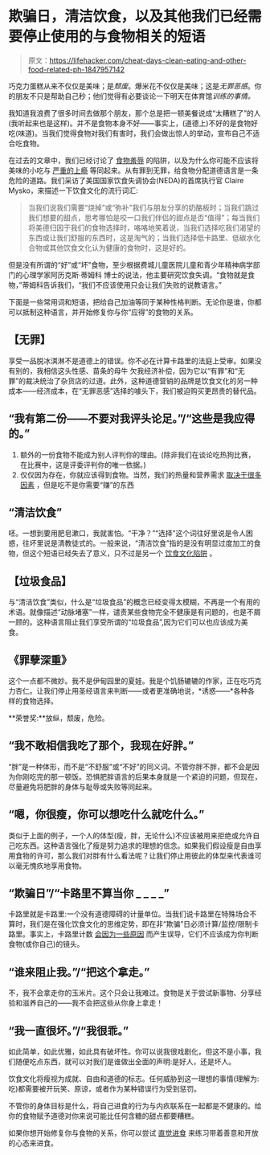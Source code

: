 # 欺骗日，清洁饮食，以及其他我们已经需要停止使用的与食物相关的短语

> 原文：<https://lifehacker.com/cheat-days-clean-eating-and-other-food-related-ph-1847957142>

巧克力蛋糕从来不仅仅是美味；是*颓废*。爆米花不仅仅是美味；这是*无罪恶感*。你的朋友不只是帮助自己秒；他们觉得有必要谈论一下明天在体育馆*训练的事情。* 



我知道我浪费了很多时间去做那个朋友，那个总是把一顿美餐说成“太糟糕了”的人(我听起来也是这样)。并不是食物本身不好——事实上，(道德上)不好的是食物好吃(味道)。当我们觉得食物对我们有害时，我们会做出惊人的举动，宣布自己不适合吃食物。

在过去的文章中，我们已经讨论了 [食物羞辱](https://lifehacker.com/this-thanksgiving-stop-food-shaming-1840052594/amp) 的陷阱，以及为什么你可能不应该将美味的小吃与 [严重的上瘾](https://lifehacker.com/for-the-last-time-stop-calling-food-crack-1838257221) 等同起来。从有罪到无罪，给食物分配道德语言是一条危险的道路。我们采访了美国国家饮食失调协会(NEDA)的首席执行官 Claire Mysko，来描述一下饮食文化的流行词汇:

> 当我们说我们需要“烧掉”或“弥补”我们与朋友分享的奶酪板时；当我们跳过我们想要的甜点，思考哪怕是咬一口我们伴侣的甜点是否“值得”；每当我们将美德归因于我们的食物选择时，咯咯地笑着说，当我们选择吃我们渴望的东西或让我们舒服的东西时，这是淘气的；当我们选择低卡路里、低碳水化合物或其他饮食文化认为健康的食物时，这是好的。

但是没有所谓的“好”或“坏”食物，至少根据费城儿童医院儿童和青少年精神病学部门的心理学家阿历克斯·蒂姆科 博士的说法，他主要研究饮食失调。“食物就是食物，”蒂姆科告诉我们，“我们不应该使用只会让我们失败的说教语言。”

下面是一些常用词和短语，把给自己加油等同于某种性格判断。无论你是谁，你都可以抵制这种语言，并开始修复你与你“应得”的食物的关系。

## **【无罪】**

享受一品脱冰淇淋不是道德上的错误。你不必在计算卡路里的法庭上受审。如果没有别的，我相信这头性感、苗条的母牛 欠我经济补偿，因为它以“有罪”和“无罪”的裁决统治了杂货店的过道。此外，这种道德营销的品牌是饮食文化的另一种成本——经济成本，在“无罪恶感”选择的噱头下，我们被迫购买更昂贵的替代品。

## “我有第二份——不要对我评头论足。”/“这些是我应得的。”

1.  额外的一份食物不能成为别人评判你的理由。(除非我们在谈论吃热狗比赛，在比赛中，这是评委评判你的唯一依据。)
2.  仅仅因为存在，你就应该得到食物。当然，我们的热量和营养需求 [取决于很多因素](https://lifehacker.com/how-to-lose-weight-without-buying-into-any-more-diet-bu-1847818364) ，但是吃不是你需要“赚”的东西

## **“清洁饮食”**

呸。一想到要用肥皂漱口，我就害怕。“干净？”“选择”这个词往好里说是令人困惑，往坏里说是清教徒式的。一般来说，“清洁饮食”指的是没有明显过度加工的食物，但这个短语已经失去了意义，只不过是另一个 [饮食文化陷阱](https://lifehacker.com/eating-clean-won-t-solve-any-of-your-problems-1797873037) 。

## **【垃圾食品】**

与“清洁饮食”类似，什么是“垃圾食品”的概念已经变得太模糊，不再是一个有用的术语。就像描述“动脉堵塞”一样，谴责某些食物完全不健康是有问题的，也是不屑一顾的。这种语言阻止我们享受所谓的“垃圾食品”,因为它们可以也应该成为美食。

## **《罪孽深重》**

这个一点都不微妙。我不是伊甸园里的夏娃。我是个饥肠辘辘的作家，正在吃巧克力杏仁。让我们停止用圣经语言来判断——或者更准确地说，*诱惑——*各种各样的食物选择。

**荣誉奖:**放纵，颓废，危险。

## “我不敢相信我吃了那个，我现在好胖。”

“胖”是一种体形，而不是“不舒服”或“不好”的同义词。不管你胖不胖，都不会是因为你刚吃完的那一顿饭。恐惧肥胖语言的后果本身就是一个紧迫的问题，但现在，尽量避免将肥胖的身体与耻辱或失败等同起来。

## “嗯，你很瘦，你可以想吃什么就吃什么。”

类似于上面的例子，一个人的体型(瘦，胖，无论什么)不应该被用来拒绝或允许自己吃东西。这种语言强化了瘦是努力追求的理想的信念。如果我们假设瘦是自由享用食物的许可，那么我们对胖有什么看法呢？让我们停止用彼此的体型来代表谁可以毫无愧疚地享用食物。

## **“欺骗日”/“卡路里不算当你 _ _ _ _”**

卡路里就是卡路里:一个没有道德障碍的计量单位。当我们说卡路里在特殊场合不算时，我们是在强化饮食文化的思维定势，即在非“欺骗”日必须计算/监控/限制卡路里。事实上，卡路里计数 [会因为一些原因](https://lifehacker.com/why-you-can-t-rely-on-calorie-counts-and-what-to-do-in-1679769382) 而产生误导，它们不应该成为你判断食物(或你自己)的镜头。

## “谁来阻止我。”/“把这个拿走。”

不，我不会拿走你的玉米片。这个只会让我难过。食物是关于尝试新事物、分享经验和滋养自己的——我不会把这些从你身上拿走！

## “我一直很坏。”/“我很乖。”

如此简单，如此优雅，如此具有破坏性。你可以说我很戏剧化，但这不是小事，我们随便吃点东西，就可以对我们是谁做出全面的声明:是好人，还是坏人。

饮食文化将瘦视为成就、自由和道德的标志。任何威胁到这一理想的事情(理解为:吃)都需要被开玩笑、原谅，或者作为某种错误行为受到惩罚。

不管你的身体目标是什么，将自己进食的行为与内疚联系在一起都是不健康的。给你的食物赋予道德对你来说可能比任何含糖的甜点都要糟糕。

如果你想开始修复你与食物的关系，你可以尝试 [直觉进食](https://lifehacker.com/a-beginner-s-guide-to-intuitive-eating-1832765380) 来练习带着善意和开放的心态来进食。